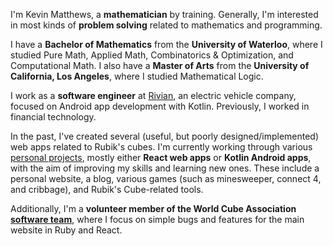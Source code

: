 I'm Kevin Matthews, a **mathematician** by training. Generally, I'm interested in most kinds of **problem solving** related to mathematics and programming.

I have a **Bachelor of Mathematics** from the **University of Waterloo**, where I studied Pure Math, Applied Math, Combinatorics & Optimization, and Computational Math.
I also have a **Master of Arts** from the **University of California, Los Angeles**, where I studied Mathematical Logic.

I work as a **software engineer** at [Rivian](https://rivian.com/), an electric vehicle company, focused on Android app development with Kotlin.
Previously, I worked in financial technology.

In the past, I've created several (useful, but poorly designed/implemented) web apps related to Rubik's cubes.
I'm currently working through various [personal projects](https://kr-matthews.github.io/projects), mostly either **React web apps** or **Kotlin Android apps**, with the aim of improving my skills and learning new ones. These include a personal website, a blog, various games (such as minesweeper, connect 4, and cribbage), and Rubik's Cube-related tools.

Additionally, I'm a **volunteer member of the World Cube Association** [**software team**](https://www.worldcubeassociation.org/teams-committees), where I focus on simple bugs and features for the main website in Ruby and React.
